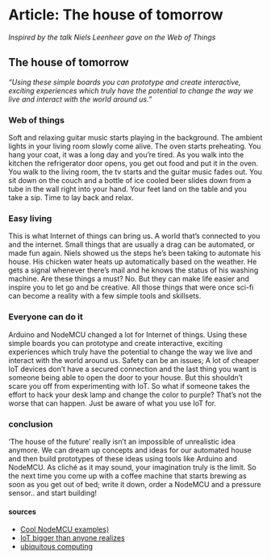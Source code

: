 # Article: The house of tomorrow

*Inspired by the talk Niels Leenheer  gave on the Web of Things*

## The house of tomorrow

*“Using these simple boards you can prototype and create interactive, exciting experiences which truly have the potential to change the way we live and interact with the world around us.”*

### Web of things

Soft and relaxing guitar music starts playing in the background. The ambient lights in your living room slowly come alive. The oven starts preheating. You hang your coat, it was a long day and you’re tired. As you walk into the kitchen the refrigerator door opens, you get out food and put it in the oven. You walk to the living room, the tv starts and the guitar music fades out. You sit down on the couch and a bottle of ice cooled beer slides down from a tube in the wall right into your hand. Your feet land on the table and you take a sip. Time to lay back and relax.

### Easy living

This is what Internet of things can bring us. A world that’s connected to you and the internet. Small things that are usually a drag can be automated, or made fun again. Niels showed us the steps he’s been taking to automate his house. His chicken water heats up automatically based on the weather. He gets a signal whenever there’s mail and he knows the status of his washing machine. Are these things a must? No. But they can make life easier and inspire you to let go and be creative. All those things that were once sci-fi can become a reality with a few simple tools and skillsets.

### Everyone can do it

Arduino and NodeMCU changed a lot for Internet of things. Using these simple boards you can prototype and create interactive, exciting experiences which truly have the potential to change the way we live and interact with the world around us. Safety can be an issues; A lot of cheaper IoT devices don’t have a secured connection and the last thing you want is someone being able to open the door to your house. But this shouldn’t scare you off from experimenting with IoT. So what if someone takes the effort to hack your desk lamp and change the color to purple? That’s not the worse that can happen. Just be aware of what you use IoT for.

### conclusion

‘The house of the future’ really isn’t an impossible of unrealistic idea anymore. We can dream up concepts and ideas for our automated house and then build prototypes of these ideas using tools like Arduino and NodeMCU. As cliché as it may sound, your imagination truly is the limit. So the next time you come up with a coffee machine that starts brewing as soon as you get out of bed; write it down, order a NodeMCU and a pressure sensor.. and start building!

#### sources

* [Cool NodeMCU examples)](https://hackaday.io/projects?tag=NodeMCU)
* [IoT bigger than anyone realizes](https://www.wired.com/insights/2014/11/the-internet-of-things-bigger/)
* [ubiquitous computing](http://www.dream-small.com/ubiquitous-computing-imagining-future)
